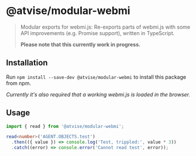# @atvise/modular-webmi

> Modular exports for webmi.js: Re-exports parts of webmi.js with some API improvements (e.g. Promise support), written in TypeScript.
>
> **Please note that this currently work in progress.**

## Installation

Run `npm install --save-dev @atvise/modular-webmi` to install this package from npm.

_Currently it's also required that a working webmi.js is loaded in the browser._

## Usage

```ts
import { read } from '@atvise/modular-webmi';

read<number>('AGENT.OBJECTS.test')
  .then(({ value }) => console.log('Test, trippled:', value * 3))
  .catch((error) => console.error('Cannot read test', error));
```
